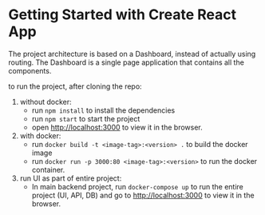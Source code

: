 # Getting Started with Create React App

The project architecture is based on a Dashboard, instead of actually using routing. The Dashboard is a single page application that contains all the components.

to run the project, after cloning the repo:
1. without docker: 
    - run `npm install` to install the dependencies
    - run `npm start` to start the project
    - open [http://localhost:3000](http://localhost:3000) to view it in the browser.
2. with docker:
    - run `docker build -t <image-tag>:<version> .` to build the docker image
    - run `docker run -p 3000:80 <image-tag>:<version>` to run the docker container.
3. run UI as part of entire project:
    - In main backend project, run `docker-compose up` to run the entire project (UI, API, DB) and go to [http://localhost:3000](http://localhost:3000) to view it in the browser.
